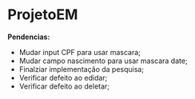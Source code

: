 # ProjetoEM

**Pendencias:**
* Mudar input CPF para usar mascara;
* Mudar campo nascimento para usar mascara date;
* Finalziar implementação da pesquisa;
* Verificar defeito ao edidar;
* Verificar defeito ao deletar;

